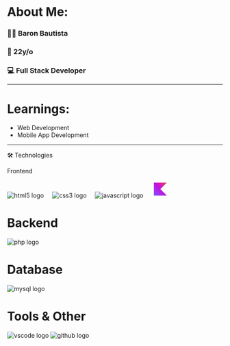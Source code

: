 # About Me:
### 👨‍🦱 Baron Bautista
### 📆 22y/o
### 💻 Full Stack Developer
---

# Learnings:
- Web Development
- Mobile App Development

---
🛠 Technologies

Frontend
<div align="left">
  <img src="https://cdn.jsdelivr.net/gh/devicons/devicon/icons/html5/html5-original.svg" height="40" alt="html5 logo" />
  <img width="12" />
  <img src="https://cdn.jsdelivr.net/gh/devicons/devicon/icons/css3/css3-original.svg" height="40" alt="css3 logo" />
  <img width="12" />
  <img src="https://cdn.jsdelivr.net/gh/devicons/devicon/icons/javascript/javascript-original.svg" height="40" alt="javascript logo" />
  <img width="12" />
  <img src="https://raw.githubusercontent.com/devicons/devicon/ca28c779441053191ff11710fe24a9e6c23690d6/icons/kotlin/kotlin-original.svg" height="40" alt="kotlin logo"/>
  <img width="12"/>
</div>

# Backend
<div>
  <img src="https://cdn.jsdelivr.net/gh/devicons/devicon/icons/php/php-original.svg" height="40" alt="php logo" />
</div>

# Database
<div>
  <img src="https://cdn.jsdelivr.net/gh/devicons/devicon/icons/mysql/mysql-original.svg" height="40" alt="mysql logo" />
</div>

# Tools & Other
<div align="left">
  <img src="https://cdn.jsdelivr.net/gh/devicons/devicon/icons/vscode/vscode-original.svg" height="40" alt="vscode logo" />
  <img src="https://cdn.jsdelivr.net/gh/devicons/devicon/icons/github/github-original.svg" height="40" alt="github logo" />
</div>
